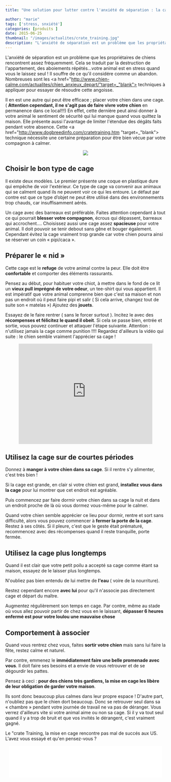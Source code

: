```yaml
---
title: "Une solution pour lutter contre l'anxiété de séparation : la cage ?"

author: "marie"
tags: ['stress, snxiété']
categories: [produits ]
date: 2015-06-25
thumbnail: "/images/actualites/crate_training.jpg"
description: "L'anxiété de séparation est un problème que les propriétaires de chiens rencontrent assez fréquemment. Cela se traduit par la destruction de l'appartement, des aboiements répétés...votre animal est en stress quand vous le laissez seul ! Il souffre de ce qu'il considére comme un abandon. Nombreuses sont les techniques à appliquer pour essayer de résoudre cette angoisse."
---
```


L'anxiété de séparation est un problème que les propriétaires de chiens rencontrent assez fréquemment. Cela se traduit par la destruction de l'appartement, des aboiements répétés...votre animal est en stress quand vous le laissez seul ! Il souffre de ce qu'il considére comme un abandon. Nombreuses sont les <a href="http://www.chien-calme.com/actualites/chien_anxieux_depart/"target=_"blank"> techniques à appliquer </a> pour essayer de résoudre cette angoisse.


Il en est une autre qui peut être efficace ; placer votre chien dans une cage. ( <b>Attention cependant, il ne s'agit pas de faire vivre votre chien</b> en permanence dans ce local!!!) En effet, cette dernière peut ainsi donner à votre animal le sentiment de sécurité qui lui manque quand vous quittez la maison. Elle présente aussi l'avantage de limiter l'étendue des dégâts faits pendant votre absence.
Cette <a href="http://www.dogbreedinfo.com/cratetraining.htm "target=_"blank"> technique </a> nécessite une certaine préparation pour être bien vécue par votre compagnon à calmer.

<p align="center"><img src= "/images/actualites/crate_training.jpg"></p>

## Choisir le bon type de cage ##
Il existe deux modèles.  Le premier présente une coque en plastique dure qui empêche de voir l'extérieur. Ce type de cage va convenir aux animaux qui se calment quand ils ne peuvent voir ce qui les entoure. Le défaut par contre est que ce type d’objet ne peut être utilisé dans des environnements trop chauds, car insuffisamment aérés.

Un cage avec des barreaux est préférable. Faites attention cependant à tout ce qui pourrait <b>blesser votre compagnon</b>, écrous qui dépassent, barreaux qui accrochent....
Choisissez aussi une cage assez <b> spacieuse </b> pour votre animal. Il doit pouvoir se tenir debout sans gêne et bouger également. Cependant évitez la cage vraiment trop grande car votre chien pourra ainsi se réserver un coin « pipi/caca ».


## Préparer le « nid » ##
Cette cage est le <b>refuge</b> de votre animal contre la peur. Elle doit être <b>confortable</b> et comporter des éléments rassurants.

Pensez au début, pour habituer votre chiot, à mettre dans le fond de ce lit un <b>vieux pull imprégné de votre odeur</b>, un tee-shirt qui vous appartient. Il est impératif que votre animal comprenne bien que c'est sa maison et non pas un endroit où il peut faire pipi et salir ( Si cela arrive, changez tout de suite son « matelas ») Ajoutez des <b>jouets</b>.

Essayez de le faire rentrer ( sans le forcer surtout ). Incitez le avec des <b>récompenses et félicitez le quand il obeit</b>.  Si cela se passe bien, entrée et sortie, vous pouvez continuer et attaquer l'étape suivante.
Attention : n'utilisez jamais la cage comme punition !!!!
Regardez d'ailleurs la vidéo qui suite : le chien semble vraiment l'apprécier sa cage !

<p align="center"><iframe width="420" height="315" src="https://www.youtube.com/embed/ICVkxe0SwCQ" frameborder="0" allowfullscreen></iframe>

## Utilisez la cage sur de courtes périodes ##
Donnez à <b>manger à votre chien dans sa cage</b>. Si il rentre s'y alimenter, c'est très bien !

Si la cage est grande, en clair si votre chien est grand, <b>installez vous dans la cage</b> pour lui montrer que cet endroit est agréable.

Puis commencez par faire dormir votre chien dans sa cage la nuit et dans un endroit proche de là où vous dormez vous-même pour le calmer.

Quand votre chien semble apprécier ce lieu pour dormir, rentre et sort sans difficulté, alors vous pouvez commencer à <b>fermer la porte de la cage</b>. Restez à ses côtés. Si il pleure, c'est que le geste était prématuré, recommencez avec des récompenses quand il reste tranquille, porte fermée.

## Utilisez la cage plus longtemps ##

Quand il est clair que votre petit poilu a accepté sa cage comme étant sa maison, essayez de le laisser plus longtemps.

N'oubliez pas bien entendu de lui mettre de <b>l'eau</b> ( voire de la nourriture).

Restez cependant encore <b>avec lui</b> pour qu'il n'associe pas directement cage et départ du maître.

Augmentez régulièrement son temps en cage. Par contre, même au stade où vous allez pouvoir partir de chez vous en le laissant, <b>dépasser 6 heures enfermé est pour votre loulou une mauvaise chose</b>


## Comportement à associer ##
Quand vous rentrez chez vous, faites <b>sortir votre chien</b> mais sans lui faire la fête, restez calme et naturel.

Par contre, emmenez le <b>immédiatement faire une belle promenade avec vous</b>. Il doit faire ses besoins et a envie de vous retrouver et de se dégourdir les pattes.

Pensez à ceci : <b>pour des chiens très gardiens, la mise en cage les libère de leur obligation de garder votre maison</b>.

Ils sont donc beaucoup plus calmes dans leur propre espace ! D'autre part, n'oubliez pas que le chien dort beaucoup. Donc se retrouver seul dans sa « chambre » pendant votre journée de travail ne va pas de déranger. Vous verrez d'ailleurs vite si votre animal aime ou non sa cage. Si il y va tout seul quand il y a trop de bruit et que vos invités le dérangent, c'est vraiment gagné.

Le "crate Training, la mise en cage rencontre pas mal de succés aux US. L'avez vous essayé et qu'en pensez-vous ?

<p align="center"><iframe src="//giphy.com/embed/94BoNcwNY6WaY" width="480" height="100" frameBorder="0" style="max-width: 100%" class="giphy-embed" webkitAllowFullScreen mozallowfullscreen allowFullScreen></iframe>